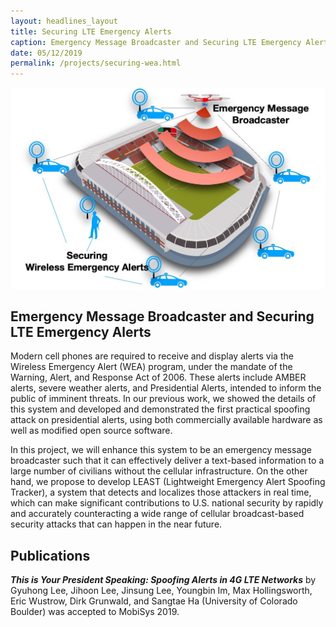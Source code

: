 ```yaml
---
layout: headlines_layout
title: Securing LTE Emergency Alerts
caption: Emergency Message Broadcaster and Securing LTE Emergency Alert
date: 05/12/2019
permalink: /projects/securing-wea.html
---
```


![Securing WEA](/assets/img/project/securing-wea/pic2_securing_wea.jpg)

## Emergency Message Broadcaster and Securing LTE Emergency Alerts

Modern cell phones are required to receive and display alerts via the Wireless Emergency Alert (WEA) program, under the
mandate of the Warning, Alert, and Response Act of 2006. These alerts include AMBER alerts, severe weather alerts, and
Presidential Alerts, intended to inform the public of imminent threats.
In our previous work, we showed the details of this system and developed and demonstrated the first practical spoofing attack on presidential alerts, using both commercially available hardware as well as modified open source software.

In this project, we will enhance this system to be an emergency message broadcaster such that it can effectively deliver
a text-based information to a large number of civilians without the cellular infrastructure. 
On the other hand, we propose to develop LEAST (Lightweight Emergency Alert Spoofing Tracker), a system that detects and localizes those attackers in real time, which can make significant contributions to U.S. national security by rapidly and accurately counteracting a wide range of cellular broadcast-based security attacks that can happen in the near future.


## Publications

***This is Your President Speaking: Spoofing Alerts in 4G LTE Networks***
by Gyuhong Lee, Jihoon Lee, Jinsung Lee, Youngbin Im, Max Hollingsworth, Eric Wustrow, Dirk Grunwald, and Sangtae Ha (University of Colorado Boulder) was accepted to MobiSys 2019.


